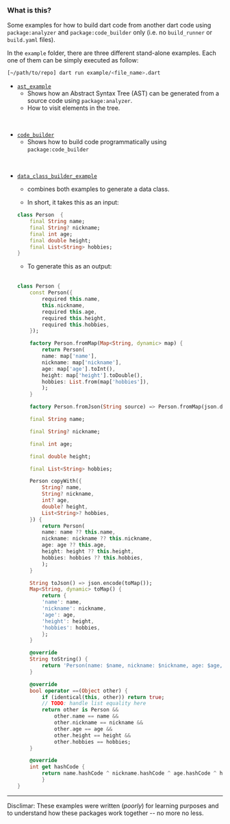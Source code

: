 ### What is this?

Some examples for how to build dart code from another dart code using `package:analyzer` and `package:code_builder` only (i.e. no `build_runner` or `build.yaml` files). 

In the `example` folder, there are three different stand-alone examples. Each one of them can be simply executed as follow:

```sh
[~/path/to/repo] dart run example/<file_name>.dart
```

- [`ast_example`](example/ast_example.dart)
    - Shows how an Abstract Syntax Tree (AST) can be generated from a source code using `package:analyzer`.
    - How to visit elements in the tree. 

<br>

- [`code_builder`](example/code_builder_example.dart)
    - Shows how to build code programmatically using `package:code_builder`

<br>

- [`data_class_builder_example`](example/data_class_builder_example.dart)
    - combines both examples to generate a data class. 

    - In short, it takes this as an input:
    ```dart
    class Person  { 
        final String name;
        final String? nickname;
        final int age;
        final double height;
        final List<String> hobbies;
    }
    ```

    - To generate this as an output:
    <br><br>

    ```dart
    class Person {
        const Person({
            required this.name,
            this.nickname,
            required this.age,
            required this.height,
            required this.hobbies,
        });

        factory Person.fromMap(Map<String, dynamic> map) {
            return Person(
            name: map['name'],
            nickname: map['nickname'],
            age: map['age'].toInt(),
            height: map['height'].toDouble(),
            hobbies: List.from(map['hobbies']),
            );
        }

        factory Person.fromJson(String source) => Person.fromMap(json.decode(source));

        final String name;

        final String? nickname;

        final int age;

        final double height;

        final List<String> hobbies;

        Person copyWith({
            String? name,
            String? nickname,
            int? age,
            double? height,
            List<String>? hobbies,
        }) {
            return Person(
            name: name ?? this.name,
            nickname: nickname ?? this.nickname,
            age: age ?? this.age,
            height: height ?? this.height,
            hobbies: hobbies ?? this.hobbies,
            );
        }

        String toJson() => json.encode(toMap());
        Map<String, dynamic> toMap() {
            return {
            'name': name,
            'nickname': nickname,
            'age': age,
            'height': height,
            'hobbies': hobbies,
            };
        }

        @override
        String toString() {
            return 'Person(name: $name, nickname: $nickname, age: $age, height: $height, hobbies: $hobbies)';
        }

        @override
        bool operator ==(Object other) {
            if (identical(this, other)) return true;
            // TODO: handle list equality here
            return other is Person &&
                other.name == name &&
                other.nickname == nickname &&
                other.age == age &&
                other.height == height &&
                other.hobbies == hobbies;
        }

        @override
        int get hashCode {
            return name.hashCode ^ nickname.hashCode ^ age.hashCode ^ height.hashCode ^ hobbies.hashCode;
            }
    }

    ```

----

Disclimar: 
These examples were written (_poorly_) for learning purposes and to understand how these packages work together -- no more no less.   